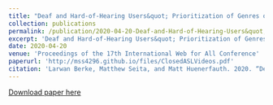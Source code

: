 ```yaml
---
title: "Deaf and Hard-of-Hearing Users&quot; Prioritization of Genres of Online Video Content Requiring Accurate Captions"
collection: publications
permalink: /publication/2020-04-20-Deaf-and-Hard-of-Hearing-Users&quot;-Prioritization-of-Genres-of-Online-Video-Content-Requiring-Accurate-Captions
excerpt: 'Deaf and Hard-of-Hearing Users&quot; Prioritization of Genres of Online Video Content Requiring Accurate Captions.'
date: 2020-04-20
venue: 'Proceedings of the 17th International Web for All Conference'
paperurl: 'http://mss4296.github.io/files/ClosedASLVideos.pdf'
citation: 'Larwan Berke, Matthew Seita, and Matt Huenerfauth. 2020. “Deaf and Hard-of-Hearing Users&quot; Prioritization of Genres of Online Video Content Requiring Accurate Captions.” In Proceedings of the 17th International Web for All Conference (W4A &quot;20). Association for Computing Machinery, New York, NY, USA, Article 3, 1–12.'
---
```


[Download paper here](http://mss4296.github.io/files/DHHPrioritizationOfGenres.pdf)
